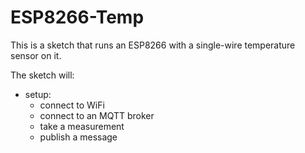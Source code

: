 # ESP8266-Temp
This is a sketch that runs an ESP8266 with a single-wire temperature sensor on it.

The sketch will:
* setup:
  * connect to WiFi
  * connect to an MQTT broker
  * take a measurement
  * publish a message

